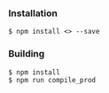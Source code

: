 ### Installation

    $ npm install <> --save

### Building

    $ npm install
    $ npm run compile_prod
